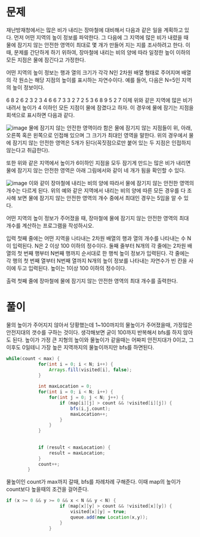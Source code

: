 # 문제

재난방재청에서는 많은 비가 내리는 장마철에 대비해서 다음과 같은 일을 계획하고 있다. 먼저 어떤 지역의 높이 정보를 파악한다. 그 다음에 그 지역에 많은 비가 내렸을 때 물에 잠기지 않는 안전한 영역이 최대로 몇 개가 만들어 지는 지를 조사하려고 한다. 이때, 문제를 간단하게 하기 위하여, 장마철에 내리는 비의 양에 따라 일정한 높이 이하의 모든 지점은 물에 잠긴다고 가정한다.

어떤 지역의 높이 정보는 행과 열의 크기가 각각 N인 2차원 배열 형태로 주어지며 배열의 각 원소는 해당 지점의 높이를 표시하는 자연수이다. 예를 들어, 다음은 N=5인 지역의 높이 정보이다.

6	8	2	6	2
3	2	3	4	6
6	7	3	3	2
7	2	5	3	6
8	9	5	2	7
이제 위와 같은 지역에 많은 비가 내려서 높이가 4 이하인 모든 지점이 물에 잠겼다고 하자. 이 경우에 물에 잠기는 지점을 회색으로 표시하면 다음과 같다. 

![image](https://user-images.githubusercontent.com/80390524/152338332-7e25fc6a-ed2c-4fe9-9616-44e2e0ce2aaa.png)
물에 잠기지 않는 안전한 영역이라 함은 물에 잠기지 않는 지점들이 위, 아래, 오른쪽 혹은 왼쪽으로 인접해 있으며 그 크기가 최대인 영역을 말한다. 위의 경우에서 물에 잠기지 않는 안전한 영역은 5개가 된다(꼭짓점으로만 붙어 있는 두 지점은 인접하지 않는다고 취급한다). 

또한 위와 같은 지역에서 높이가 6이하인 지점을 모두 잠기게 만드는 많은 비가 내리면 물에 잠기지 않는 안전한 영역은 아래 그림에서와 같이 네 개가 됨을 확인할 수 있다. 

![image](https://user-images.githubusercontent.com/80390524/152338351-7e513925-e350-4da2-a57e-105dc4e5a9c4.png)
이와 같이 장마철에 내리는 비의 양에 따라서 물에 잠기지 않는 안전한 영역의 개수는 다르게 된다. 위의 예와 같은 지역에서 내리는 비의 양에 따른 모든 경우를 다 조사해 보면 물에 잠기지 않는 안전한 영역의 개수 중에서 최대인 경우는 5임을 알 수 있다. 

어떤 지역의 높이 정보가 주어졌을 때, 장마철에 물에 잠기지 않는 안전한 영역의 최대 개수를 계산하는 프로그램을 작성하시오. 

입력
첫째 줄에는 어떤 지역을 나타내는 2차원 배열의 행과 열의 개수를 나타내는 수 N이 입력된다. N은 2 이상 100 이하의 정수이다. 둘째 줄부터 N개의 각 줄에는 2차원 배열의 첫 번째 행부터 N번째 행까지 순서대로 한 행씩 높이 정보가 입력된다. 각 줄에는 각 행의 첫 번째 열부터 N번째 열까지 N개의 높이 정보를 나타내는 자연수가 빈 칸을 사이에 두고 입력된다. 높이는 1이상 100 이하의 정수이다.

출력
첫째 줄에 장마철에 물에 잠기지 않는 안전한 영역의 최대 개수를 출력한다.

# 풀이

물의 높이가 주어지지 않아서 당황했는데 1~100까지의 물높이가 주어졌을때, 가장많은 안전지대의 갯수를 구하는 것이다.
생각해보면 굳이 100까지 반복해서 bfs를 하지 않아도 된다.
높이가 가정 큰 지형의 높이와 물높이가 같을때는 어짜피 안전지대가 0이고, 그이후도 0일테니 가장 높은 지역까지의 물높이까지만 bfs를 하면된다.

```java
while(count < max) {
			for(int i = 0; i < N; i++) {
				Arrays.fill(visited[i], false);
			}
			
			int maxLocation = 0;
			for(int i = 0; i < N; i++) {
				for(int j = 0; j < N; j++) {
					if (map[i][j] > count && !visited[i][j]) {
						bfs(i,j,count);
						maxLocation++;
					}
				}
			}
			
			
			if (result < maxLocation) {
				result = maxLocation;
			}
			count++;
		}
```
물높이인 count가 max까지 갈때, bfs를 차례차례 구해준다.
이때 map의 높이가 count보다 높을때의 조건을 걸어준다.
```java
if (x >= 0 && y >= 0 && x < N && y < N) {
					if (map[x][y] > count && !visited[x][y]) {
						visited[x][y] = true;
						queue.add(new Location(x,y));
					}
				}
 ```
